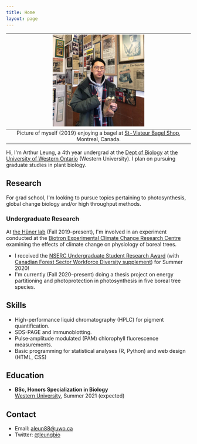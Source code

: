 ```yaml
---
title: Home
layout: page
---
```


| <img src="/assets/portrait.jpg" style="max-width: 250px"/> |
|:---:|
| Picture of myself (2019) enjoying a bagel at [St-Viateur Bagel Shop](https://www.stviateurbagel.com/), Montreal, Canada. |

Hi, I'm Arthur Leung, a 4th year undergrad at the [Dept of Biology][biology] at [the University of Western Ontario][western] (Western University). I plan on pursuing graduate studies in plant biology.

[biology]: https://www.uwo.ca/biology/
[western]: https://www.uwo.ca/

## Research

For grad school, I'm looking to pursue topics pertaining to photosynthesis, global change biology and/or high throughput methods.

### Undergraduate Research

At [the Hüner lab][huner] (Fall 2019–present), I'm involved in an experiment conducted at the [Biotron Experimental Climate Change Research Centre][biotron] examining the effects of climate change on physiology of boreal trees.

- I received the [NSERC Undergraduate Student Research Award][usra] (with [Canadian Forest Sector Workforce Diversity supplement][cfs-supp]) for Summer 2020!
- I'm currently (Fall 2020–present) doing a thesis project on energy partitioning and photoprotection in photosynthesis in five boreal tree species.

[huner]: https://www.uwo.ca/biology/directory/faculty/huner.html
[biotron]: https://www.uwo.ca/sci/research/biotron/
[usra]: https://www.nserc-crsng.gc.ca/students-etudiants/ug-pc/usra-brpc_eng.asp
[cfs-supp]: https://www.nserc-crsng.gc.ca/Students-Etudiants/UG-PC/Forest-Forest_eng.asp

## Skills

- High-performance liquid chromatography (HPLC) for pigment quantification.
- SDS-PAGE and immunoblotting.
- Pulse‐amplitude modulated (PAM) chlorophyll fluorescence measurements.
- Basic programming for statistical analyses (R, Python) and web design (HTML, CSS)

## Education

- **BSc, Honors Specialization in Biology**<br>[Western University][western], Summer 2021 (expected)

## Contact

- Email: [aleun88@uwo.ca](mailto:aleun88@uwo.ca)
- Twitter: [@leungbio](https://twitter.com/leungbio)
